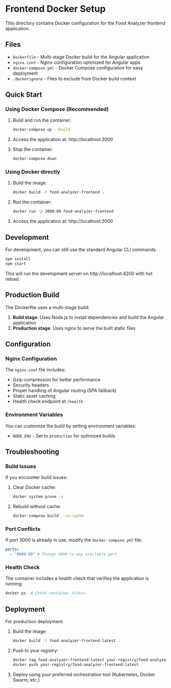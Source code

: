 # Frontend Docker Setup

This directory contains Docker configuration for the Food Analyzer frontend application.

## Files

- `Dockerfile` - Multi-stage Docker build for the Angular application
- `nginx.conf` - Nginx configuration optimized for Angular apps
- `docker-compose.yml` - Docker Compose configuration for easy deployment
- `.dockerignore` - Files to exclude from Docker build context

## Quick Start

### Using Docker Compose (Recommended)

1. Build and run the container:

   ```bash
   docker-compose up --build
   ```

2. Access the application at: http://localhost:3000

3. Stop the container:
   ```bash
   docker-compose down
   ```

### Using Docker directly

1. Build the image:

   ```bash
   docker build -t food-analyzer-frontend .
   ```

2. Run the container:

   ```bash
   docker run -p 3000:80 food-analyzer-frontend
   ```

3. Access the application at: http://localhost:3000

## Development

For development, you can still use the standard Angular CLI commands:

```bash
npm install
npm start
```

This will run the development server on http://localhost:4200 with hot reload.

## Production Build

The Dockerfile uses a multi-stage build:

1. **Build stage**: Uses Node.js to install dependencies and build the Angular application
2. **Production stage**: Uses nginx to serve the built static files

## Configuration

### Nginx Configuration

The `nginx.conf` file includes:

- Gzip compression for better performance
- Security headers
- Proper handling of Angular routing (SPA fallback)
- Static asset caching
- Health check endpoint at `/health`

### Environment Variables

You can customize the build by setting environment variables:

- `NODE_ENV` - Set to `production` for optimized builds

## Troubleshooting

### Build Issues

If you encounter build issues:

1. Clear Docker cache:

   ```bash
   docker system prune -a
   ```

2. Rebuild without cache:
   ```bash
   docker-compose build --no-cache
   ```

### Port Conflicts

If port 3000 is already in use, modify the `docker-compose.yml` file:

```yaml
ports:
  - "8080:80" # Change 3000 to any available port
```

### Health Check

The container includes a health check that verifies the application is running:

```bash
docker ps  # Check container status
```

## Deployment

For production deployment:

1. Build the image:

   ```bash
   docker build -t food-analyzer-frontend:latest .
   ```

2. Push to your registry:

   ```bash
   docker tag food-analyzer-frontend:latest your-registry/food-analyzer-frontend:latest
   docker push your-registry/food-analyzer-frontend:latest
   ```

3. Deploy using your preferred orchestration tool (Kubernetes, Docker Swarm, etc.)







